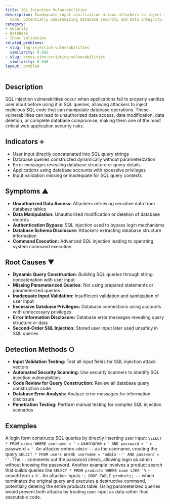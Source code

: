 ```yaml
---
title: SQL Injection Vulnerabilities
description: Inadequate input sanitization allows attackers to inject malicious SQL
  code, potentially compromising database security and data integrity.
category:
- Security
- Database
- Input Validation
related_problems:
- slug: log-injection-vulnerabilities
  similarity: 0.662
- slug: cross-site-scripting-vulnerabilities
  similarity: 0.546
layout: problem
---
```


## Description

SQL injection vulnerabilities occur when applications fail to properly sanitize user input before using it in SQL queries, allowing attackers to inject malicious SQL code that can manipulate database operations. These vulnerabilities can lead to unauthorized data access, data modification, data deletion, or complete database compromise, making them one of the most critical web application security risks.

## Indicators ⟡

- User input directly concatenated into SQL query strings
- Database queries constructed dynamically without parameterization
- Error messages revealing database structure or query details
- Applications using database accounts with excessive privileges
- Input validation missing or inadequate for SQL query contexts

## Symptoms ▲

- **Unauthorized Data Access:** Attackers retrieving sensitive data from database tables
- **Data Manipulation:** Unauthorized modification or deletion of database records
- **Authentication Bypass:** SQL injection used to bypass login mechanisms
- **Database Schema Disclosure:** Attackers extracting database structure information
- **Command Execution:** Advanced SQL injection leading to operating system command execution

## Root Causes ▼

- **Dynamic Query Construction:** Building SQL queries through string concatenation with user input
- **Missing Parameterized Queries:** Not using prepared statements or parameterized queries
- **Inadequate Input Validation:** Insufficient validation and sanitization of user input
- **Excessive Database Privileges:** Database connections using accounts with unnecessary privileges
- **Error Information Disclosure:** Database error messages revealing query structure or data
- **Second-Order SQL Injection:** Stored user input later used unsafely in SQL queries

## Detection Methods ○

- **Input Validation Testing:** Test all input fields for SQL injection attack vectors
- **Automated Security Scanning:** Use security scanners to identify SQL injection vulnerabilities
- **Code Review for Query Construction:** Review all database query construction code
- **Database Error Analysis:** Analyze error messages for information disclosure
- **Penetration Testing:** Perform manual testing for complex SQL injection scenarios

## Examples

A login form constructs SQL queries by directly inserting user input: `SELECT * FROM users WHERE username = '` + username + `' AND password = '` + password + `'`. An attacker enters `admin'--` as the username, creating the query `SELECT * FROM users WHERE username = 'admin'--' AND password = ''`. The `--` comments out the password check, allowing login as admin without knowing the password. Another example involves a product search that builds queries like `SELECT * FROM products WHERE name LIKE '%` + searchTerm + `%'`. An attacker inputs `'; DROP TABLE products; --` which terminates the original query and executes a destructive command, potentially deleting the entire products table. Using parameterized queries would prevent both attacks by treating user input as data rather than executable code.